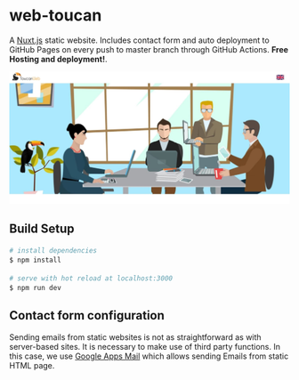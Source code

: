 # web-toucan

A <a href="https://nuxtjs.org/" target="_blank">Nuxt.js</a> static website. Includes contact form and auto deployment to GitHub Pages on every push to master branch through GitHub Actions. **Free Hosting and deployment!**.

![homepage](static/images/homepage.jpg)

## Build Setup

```bash
# install dependencies
$ npm install

# serve with hot reload at localhost:3000
$ npm run dev
```

## Contact form configuration

Sending emails from static websites is not as straightforward as with server-based sites. It is necessary to make use of third party functions. In this case, we use <a href="https://github.com/dwyl/learn-to-send-email-via-google-script-html-no-server" target="_blank">Google Apps Mail</a> which allows sending Emails from static HTML page.
